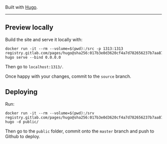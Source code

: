 Built with [Hugo].

---

## Preview locally

Build the site and serve it locally with:

    docker run -it --rm --volume=$(pwd):/src -p 1313:1313 registry.gitlab.com/pages/hugo@sha256:017b3e0d3620cf4a7d782656237b7aa8793909339d927c15dcd5bdd26180a849 hugo serve --bind 0.0.0.0

Then go to `localhost:1313/`.

Once happy with your changes, commit to the `source` branch.

## Deploying

Run:

    docker run -it --rm --volume=$(pwd):/srv registry.gitlab.com/pages/hugo@sha256:017b3e0d3620cf4a7d782656237b7aa8793909339d927c15dcd5bdd26180a849 hugo -d public/

Then go to the `public` folder, commit onto the `master` branch and push to Github to deploy. 

[hugo]: https://gohugo.io
